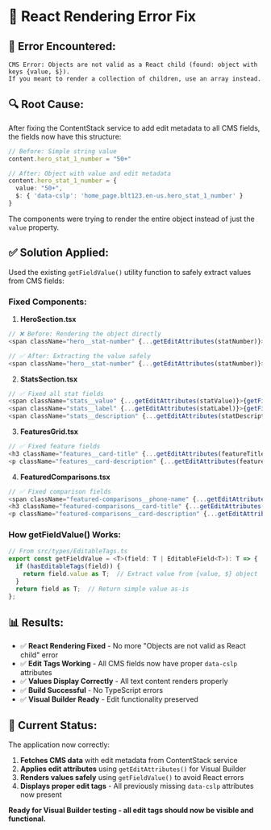 # 🔧 React Rendering Error Fix

## 🚨 **Error Encountered:**
```
CMS Error: Objects are not valid as a React child (found: object with keys {value, $}). 
If you meant to render a collection of children, use an array instead.
```

## 🔍 **Root Cause:**
After fixing the ContentStack service to add edit metadata to all CMS fields, the fields now have this structure:
```typescript
// Before: Simple string value
content.hero_stat_1_number = "50+"

// After: Object with value and edit metadata
content.hero_stat_1_number = {
  value: "50+",
  $: { 'data-cslp': 'home_page.blt123.en-us.hero_stat_1_number' }
}
```

The components were trying to render the entire object instead of just the `value` property.

## ✅ **Solution Applied:**

Used the existing `getFieldValue()` utility function to safely extract values from CMS fields:

### **Fixed Components:**

1. **HeroSection.tsx**
```typescript
// ❌ Before: Rendering the object directly
<span className="hero__stat-number" {...getEditAttributes(statNumber)}>{stat.number}</span>

// ✅ After: Extracting the value safely
<span className="hero__stat-number" {...getEditAttributes(statNumber)}>{getFieldValue(statNumber)}</span>
```

2. **StatsSection.tsx**
```typescript
// ✅ Fixed all stat fields
<span className="stats__value" {...getEditAttributes(statValue)}>{getFieldValue(statValue)}</span>
<span className="stats__label" {...getEditAttributes(statLabel)}>{getFieldValue(statLabel)}</span>
<span className="stats__description" {...getEditAttributes(statDescription)}>{getFieldValue(statDescription)}</span>
```

3. **FeaturesGrid.tsx**
```typescript
// ✅ Fixed feature fields
<h3 className="features__card-title" {...getEditAttributes(featureTitle)}>{getFieldValue(featureTitle)}</h3>
<p className="features__card-description" {...getEditAttributes(featureDescription)}>{getFieldValue(featureDescription)}</p>
```

4. **FeaturedComparisons.tsx**
```typescript
// ✅ Fixed comparison fields
<span className="featured-comparisons__phone-name" {...getEditAttributes(comparisonPhone1)}>{getFieldValue(comparisonPhone1)}</span>
<h3 className="featured-comparisons__card-title" {...getEditAttributes(comparisonTitle)}>{getFieldValue(comparisonTitle)}</h3>
<p className="featured-comparisons__card-description" {...getEditAttributes(comparisonDescription)}>{getFieldValue(comparisonDescription)}</p>
```

### **How getFieldValue() Works:**
```typescript
// From src/types/EditableTags.ts
export const getFieldValue = <T>(field: T | EditableField<T>): T => {
  if (hasEditableTags(field)) {
    return field.value as T;  // Extract value from {value, $} object
  }
  return field as T;  // Return simple value as-is
};
```

## 📊 **Results:**

- ✅ **React Rendering Fixed** - No more "Objects are not valid as React child" error
- ✅ **Edit Tags Working** - All CMS fields now have proper `data-cslp` attributes  
- ✅ **Values Display Correctly** - All text content renders properly
- ✅ **Build Successful** - No TypeScript errors
- ✅ **Visual Builder Ready** - Edit functionality preserved

## 🎯 **Current Status:**

The application now correctly:
1. **Fetches CMS data** with edit metadata from ContentStack service
2. **Applies edit attributes** using `getEditAttributes()` for Visual Builder
3. **Renders values safely** using `getFieldValue()` to avoid React errors
4. **Displays proper edit tags** - All previously missing `data-cslp` attributes now present

**Ready for Visual Builder testing - all edit tags should now be visible and functional.**